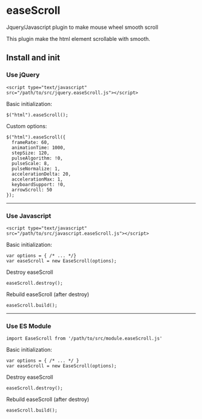 # easeScroll
Jquery/Javascript plugin to make mouse wheel smooth scroll 

This plugin make the html element scrollable with smooth.


## Install and init

### Use jQuery
```
<script type="text/javascript" src="/path/to/src/jquery.easeScroll.js"></script>
```

Basic initialization:
 
```
$("html").easeScroll();
```

Custom options:

```
$("html").easeScroll({
  frameRate: 60,
  animationTime: 1000,
  stepSize: 120,
  pulseAlgorithm: !0,
  pulseScale: 8,
  pulseNormalize: 1,
  accelerationDelta: 20,
  accelerationMax: 1,
  keyboardSupport: !0,
  arrowScroll: 50
});
```

---

### Use Javascript
```
<script type="text/javascript" src="/path/to/src/javascript.easeScroll.js"></script>
```

Basic initialization:
 
```
var options = { /* ... */}
var easeScroll = new EaseScroll(options);
```

Destroy easeScroll
```
easeScroll.destroy();
```

Rebuild easeScroll (after destroy)
```
easeScroll.build();
```

---

### Use ES Module
```
import EaseScroll from '/path/to/src/module.easeScroll.js'
```

Basic initialization:
 
```
var options = { /* ... */ }
var easeScroll = new EaseScroll(options);
```

Destroy easeScroll
```
easeScroll.destroy();
```

Rebuild easeScroll (after destroy)
```
easeScroll.build();
```
